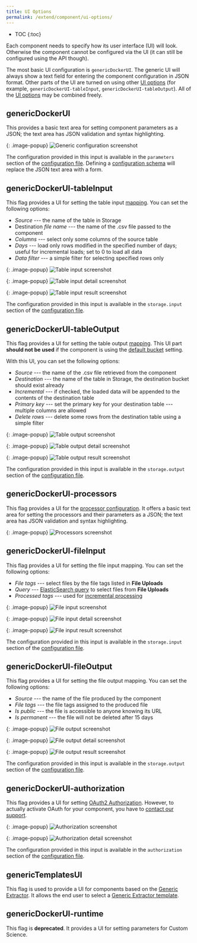 ```yaml
---
title: UI Options
permalink: /extend/component/ui-options/
---
```


* TOC
{:toc}

Each component needs to specify how its user interface (UI) will look. Otherwise the component cannot
be configured via the UI (it can still be configured using the API though).

The most basic UI configuration is `genericDockerUI`. The generic UI will always show a text field for entering the
component configuration in JSON format. Other parts of the UI are turned on using other [UI options](/extend/component/ui-options/)
(for example, `genericDockerUI-tableInput`, `genericDockerUI-tableOutput`). All of the [UI options](/extend/component/ui-options/) may be combined freely.

## genericDockerUI
This provides a basic text area for setting component parameters as a JSON; the text area has
JSON validation and syntax highlighting.

{: .image-popup}
![Generic configuration screenshot](/extend/component/ui-options/configuration.png)

The configuration provided in this input is available in the `parameters` section of the
[configuration file](/extend/common-interface/config-file/#configuration-file-structure).
Defining a [configuration schema](/extend/component/ui-options/configuration-schema/) will replace the JSON text area with a form.

## genericDockerUI-tableInput
This flag provides a UI for setting the table input [mapping](https://help.keboola.com/manipulation/transformations/mappings/).
You can set the following options:

- *Source* --- the name of the table in Storage
- Destination *file name* --- the name of the .csv file passed to the component
- *Columns* --- select only some columns of the source table
- *Days* --- load only rows modified in the specified number of days; useful for incremental loads; set to 0 to load all data
- *Data filter* --- a simple filter for selecting specified rows only

{: .image-popup}
![Table input screenshot](/extend/component/ui-options/table-input-0.png)

{: .image-popup}
![Table input detail screenshot](/extend/component/ui-options/table-input-1.png)

{: .image-popup}
![Table input result screenshot](/extend/component/ui-options/table-input-2.png)

The configuration provided in this input is available in the `storage.input` section of the
[configuration file](/extend/common-interface/config-file/#configuration-file-structure).

## genericDockerUI-tableOutput
This flag provides a UI for setting the table output [mapping](https://help.keboola.com/manipulation/transformations/mappings/). This UI part **should not be used**
if the component is using the [default bucket](/extend/common-interface/folders/#default-bucket) setting.

With this UI, you can set the following options:

- *Source* --- the name of the .csv file retrieved from the component
- *Destination* --- the name of the table in Storage, the destination bucket should exist already
- *Incremental* --- if checked, the loaded data will be appended to the contents of the destination table
- *Primary key* --- set the primary key for your destination table --- multiple columns are allowed
- *Delete rows* --- delete some rows from the destination table using a simple filter

{: .image-popup}
![Table output screenshot](/extend/component/ui-options/table-output-0.png)

{: .image-popup}
![Table output detail screenshot](/extend/component/ui-options/table-output-1.png)

{: .image-popup}
![Table output result screenshot](/extend/component/ui-options/table-output-2.png)

The configuration provided in this input is available in the `storage.output` section of the
[configuration file](/extend/common-interface/config-file/#configuration-file-structure).

## genericDockerUI-processors
This flag provides a UI for the [processor configuration](/extend/component/processors/).
It offers a basic text area for setting the processors and their parameters as a JSON; the text area has
JSON validation and syntax highlighting.

{: .image-popup}
![Processors screenshot](/extend/component/ui-options/processors.png)

## genericDockerUI-fileInput
This flag provides a UI for setting the file input mapping. You can set the following options:

- *File tags* --- select files by the file tags listed in **File Uploads**
- *Query* --- [ElasticSearch query](https://www.elastic.co/guide/en/elasticsearch/reference/current/query-dsl-query-string-query.html#query-string-syntax)
to select files from **File Uploads**
- *Processed tags* --- used for [incremental processing](/extend/common-interface/config-file/#incremental-processing)

{: .image-popup}
![File input screenshot](/extend/component/ui-options/file-input-0.png)

{: .image-popup}
![File input detail screenshot](/extend/component/ui-options/file-input-1.png)

{: .image-popup}
![File input result screenshot](/extend/component/ui-options/file-input-2.png)

The configuration provided in this input is available in the `storage.input` section of the
[configuration file](/extend/common-interface/config-file/#configuration-file-structure).

## genericDockerUI-fileOutput
This flag provides a UI for setting the file output mapping. You can set the following options:

- *Source* --- the name of the file produced by the component
- *File tags* --- the file tags assigned to the produced file
- *Is public* --- the file is accessible to anyone knowing its URL
- *Is permanent* --- the file will not be deleted after 15 days

{: .image-popup}
![File output screenshot](/extend/component/ui-options/file-output-0.png)

{: .image-popup}
![File output detail screenshot](/extend/component/ui-options/file-output-1.png)

{: .image-popup}
![File output result screenshot](/extend/component/ui-options/file-output-2.png)

The configuration provided in this input is available in the `storage.output` section of the
[configuration file](/extend/common-interface/config-file/#configuration-file-structure).

## genericDockerUI-authorization
This flag provides a UI for setting [OAuth2 Authorization](/extend/common-interface/oauth/). However, to
actually activate OAuth for your component, you have to [contact our support](mailto:support@keboola.com).

{: .image-popup}
![Authorization screenshot](/extend/component/ui-options/auth-0.png)

{: .image-popup}
![Authorization detail screenshot](/extend/component/ui-options/auth-1.png)

The configuration provided in this input is available in the `authorization` section of the
[configuration file](/extend/common-interface/config-file/#configuration-file-structure).

## genericTemplatesUI
This flag is used to provide a UI for components based on the [Generic Extractor](/extend/generic-extractor/). It allows the end user to select a
[Generic Extractor template](/extend/generic-extractor/publish/).

## genericDockerUI-runtime
This flag is **deprecated**. It provides a UI for setting parameters for Custom Science.

